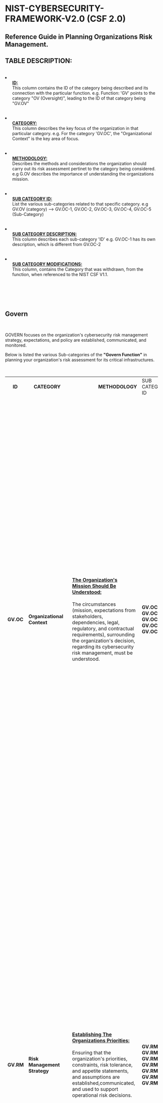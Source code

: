  # NIST-CYBERSECURITY-FRAMEWORK-V2.0 (CSF 2.0)

<h2>Reference Guide in Planning Organizations Risk Management.</h2>

<h2>TABLE DESCRIPTION:</h2>
<br>
 
<li><ul><strong><ins>ID:</ins></strong><br>This column contains the ID of the category being described and its connection with the particular function. e.g. Function:&nbsp;'GV' points to the category "OV (Oversight)", leading to the ID of that category being "GV.OV"</ul></li><br>

<li><ul><strong><ins>CATEGORY:</ins></strong><br>This column describes the key focus of the organization in that particular category. e.g. For the category 'GV.OC', the "Organizational Context"  is the key area of focus.</ul></li><br> 

<li><ul><strong><ins>METHODOLOGY:</ins></strong><br>Describes the methods and considerations the organization should carry out its risk assessment pertinet to the category being considered. e.g G.OV describes the importance of understanding the organizations mission.</ul></li><br>

<li><ul><strong><ins>SUB CATEGORY ID:</ins></strong><br>List the various sub-categories related to that specific category. e.g GV.OV (category) --> GV.OC-1, GV.OC-2, GV.OC-3, GV.OC-4, GV.OC-5 (Sub-Category)</ul></li><br>

<li><ul><strong><ins>SUB CATEGORY DESCRIPTION:</ins></strong><br>This column describes each sub-category 'ID' e.g. GV.OC-1 has its own description, which is different from GV.OC-2</ul></li><br>

<li><ul><strong><ins>SUB CATEGORY MODIFICATIONS:</ins></strong><br>This column, contains the Category that was withdrawn, from the function, when referenced to the NIST CSF V1.1.</ul></li><br>




<br><br>



<h2>Govern</h2>


<br>

GOVERN focuses on the organization's cybersecurity risk management strategy, expectations, and policy are established, communicated, and monitored.<br>

Below is listed the various Sub-categories of the <strong>"Govern Function"</strong> in planning your organization's risk assessment for its critical infrastructures. 


<br>

<table>
<tr>
<td><strong>&nbsp;&nbsp;&nbsp;&nbsp;ID</strong></td><td><strong>&nbsp;&nbsp;&nbsp;&nbsp;CATEGORY</strong></td><td><strong>&nbsp;&nbsp;&nbsp;&nbsp;&nbsp;&nbsp;&nbsp;&nbsp;&nbsp;&nbsp;&nbsp;&nbsp;&nbsp;&nbsp;&nbsp;&nbsp;&nbsp;&nbsp;&nbsp;&nbsp;METHODOLOGY</strong></td><td>SUB CATEGORY ID</td><td><strong>&nbsp;&nbsp;&nbsp;&nbsp;&nbsp;&nbsp;&nbsp;SUB CATEGORY &nbsp;&nbsp;&nbsp;&nbsp;&nbsp;&nbsp;&nbsp;DESCRIPTION</strong></td><td><strong>&nbsp;&nbsp;&nbsp;&nbsp;SUB CATEGORY MODIFICATIONS</strong></td>
</tr>
<tr>
<tr>
<!--<td></td><td>  </td><td>  </td><td> &nbsp;&nbsp;&nbsp;&nbsp;&nbsp;&nbsp;&nbsp;</td><td>&nbsp;&nbsp;&nbsp;&nbsp;&nbsp;&nbsp;&nbsp;EXPLANATION</td></td><td></td>-->
</tr>

   
<!-- Here the GV.OC Begins.-->
<tr>
<td><strong>GV.OC</strong></td><td><strong>Organizational Context</strong></td>

<td><ins><strong>The Organization's Mission Should Be Understood:</strong></ins>
<br><br>
The circumstances (mission, expectations from stakeholders, dependencies, legal, regulatory, and contractual requirements), surrounding the organization's decision, regarding its cybersecurity risk management, must be understood. 
</td>   
<td><strong>GV.OC-1, GV.OC-2, GV.OC-3, GV.OC-4, GV.OC-5 </strong></td>

<td>
  <br><ins><strong>GV.OC-1:</strong></ins><br><br>The organizations mission, should be understood and shared through vision, and mission statements. This should indicate the organization's cybersecurity risk management.</strong><br><br>
 <ins><strong>GV.OC-2:</strong></ins><br><br>The organizations internal and external stakeholders are understood regarding their needs and expectations of its cybersecurity risk management. These expectations includes<strong>(performance and risk expectations of officers,directors, business expectations of patnerships, compliance expectations of regulators, ethics expectations of society etc.)<br><br>
 <ins><strong>GV.OC-3:</strong></ins><br><br>The organizations legal, and contractual requirements regarding its cybersecurity are understood-including its privacy and civil liberties obligations.<br><br>
 <ins><strong>GV.OC-4:</strong></ins><br><br>The critical objectives, capabilities, and services which the external stakeholders depend on, and their expectations from the organization, are properly understood and communicated.<br><br>
 <ins><strong>GV.OC-5:</strong></ins><br><br>The outcomes, capabilities, and services which the organization depends on, are properly understood, and communicated. <br> <br>
 <br>
 </td>

<td><ins><strong>WITHDRAWN</strong></ins><br>(N/A)<br><br>
<ins><strong>NEWLY ADDED</strong></ins><br>(N/A)<br><br>
<ins><strong>MOVED TO</strong></ins><br>(N/A)
</td>
</tr>


<!-- Here the GV.OC Ends.-->





<!-- Here the GV.RM Begins Here.-->
<tr>
<td><strong>GV.RM</strong></td><td><strong>Risk Management Strategy</strong></td>

<td><ins><strong>Establishing The Organizations Priorities:</strong></ins>
<br><br>
Ensuring that the organization's priorities, constraints, risk tolerance, and appetite statements, and assumptions are established,communicated, and used to support operational risk decisions. 
</td>   
<td><strong>GV.RM-1, GV.RM-2, GV.RM-3, GV.RM-4, GV.RM-5, GV.RM-6, GV.RM-7</strong></td>

<td>
 <br><ins><strong>GV.RM-1:</strong></ins><br><br>The organizations risk management objectives, are established and agreed upon by stakeholders of the organization.</strong><br><br>
 <ins><strong>GV.RM-2:</strong></ins><br><br>Risk appetite and risk tolerance are to be established, appropriately communicated, and maintained.</strong><br><br>
 <ins><strong>GV.RM-3:</strong></ins><br><br>The cybersecurity risk management activities and the outcomes are to be included in the enterprise risk management processes.</strong><br><br>
   <ins><strong>GV.RM-4:</strong></ins><br><br>The strategic direction which describes appropriate risk response options is established and communicated.</strong><br><br>
    <ins><strong>GV.RM-5:</strong></ins><br><br>The lines of communications across the organization regarding cybersecurity risk, risk from suppliers, and third party risks, are established.</strong><br><br>
     <ins><strong>GV.RM-6:</strong></ins><br><br>Standardized method (Benchmark) for calculating, documenting, categorizing, and prioritizing risk are established and communicated.</strong><br><br>
      <ins><strong>GV.RM-7:</strong></ins><br><br>Strategic opportunities (i.e, positive risks), are characterized and included in the organizations cybersecurity risk discussions.</strong><br><br>
 <br>
</td>


<td><ins><strong>WITHDRAWN</strong></ins><br>(N/A)<br><br>
<ins><strong>NEWLY ADDED</strong></ins><br>(N/A)<br><br>
<ins><strong>MOVED TO</strong></ins><br>(N/A)
</td>
</tr>


<!-- Here the GV.RM Ends.-->






<!-- Here the GV.RR Begins Here.-->
<tr>
<td><strong>GV.RR</strong></td><td><strong>Roles, Responsibilities, and Authorities</strong></td>

<td><ins><strong>Establishing The Organizations Cybersecurity Roles and Responsibilities:</strong></ins>
<br><br>
The organizations cybersecurity roles, responsbilities, and accountability to promote accountability, performance assessment, and continuous improvement are established and communicated.
</td>   
<td><strong>GV.RR-1, GV.RR-2, GV.RR-3, GV.RR-4</strong></td>

<td>
  <br><ins><strong>GV.RR-1:</strong></ins><br><br>The organization leadership, is responsible and accountable for its cybersecurity risk, and promotes a culture, that is risk aware, ethical, and continuously improving.</strong><br><br>
 <ins><strong>GV.RR-2:</strong></ins><br><br>The Roles, Responsibilities, and Authorities related to the organizations cybersecurity risk management are established, communicated, understood, and enforced.</strong><br><br>
 <ins><strong>GV.RR-3:</strong></ins><br><br>Adequate resources, are allocated in proportion with the organizations cybersecurity risk strategy, roles, responsibilities, and policies.</strong><br><br>
   <ins><strong>GV.RR-4:</strong></ins><br><br>The human resources practises, should also include cybersecurity. <br> <br>
    

<td><ins><strong>WITHDRAWN</strong></ins><br>(N/A)<br><br>
<ins><strong>NEWLY ADDED</strong></ins><br>(N/A)<br><br>
<ins><strong>MOVED TO</strong></ins><br>(N/A)
</td>
</tr>


<!-- Here the GV.RR Ends.-->






<!-- Here the GV.PO Begins Here.-->
<tr>
<td><strong>GV.PO</strong></td><td><strong>Policy</strong></td>

<td><ins><strong>Establishing The Organizations Cybersecurity Policies:</strong></ins>
<br><br>
The organizations cybersecurity policies is established, communicated, and enforced.
</td>   
<td><strong>GV.PO-1, GV.PO-2</strong></td>

<td>
  <br><ins><strong>GV.PO-1:</strong></ins><br><br>Establishing, communicating, and enforcing the policy for managing the organizations cybersecurity risk based on the organizational context, cybersecurity strategy, and priorities.<br><br>
 <ins><strong>GV.PO-2:</strong></ins><br><br>The organization's policy for managing its cybersecurity risk is reviewed, updated, communicated, and enforced to reflect changes in requirements, threats, technology, and organizational mission. <br> <br> 
    

<td><ins><strong>WITHDRAWN</strong></ins><br>(N/A)<br><br>
<ins><strong>NEWLY ADDED</strong></ins><br>(N/A)<br><br>
<ins><strong>MOVED TO</strong></ins><br>(N/A)
</td>
</tr>


<!-- Here the GV.PO Ends.-->











<!-- Here the GV.OV Begins Here.-->
<tr>
<td><strong>GV.OV</strong></td><td><strong>Oversight</strong></td>

<td><ins><strong>Adjusting Risk Management Strategies Using Results:</strong></ins>
<br><br>
The results from the organization wide cybersecurity risk managements events and performance are utilized to inform, improve, and adjust the risk management strategy. 
</td>   
<td><strong>GV.OV-1, GV.OV-2, GV.OV-3</strong></td>

<td>
  <br><ins><strong>GV.OV-1:</strong></ins><br><br>The organizations cybersecurity risk management strategy outcomes are reviewed to inform, and adjust the strategy and direction.<br><br>
 <ins><strong>GV.OV-2:</strong></ins><br><br>The organization's cybersecurity risk management strategy is reviewed and adjusted to ensure the coverage of the organizational requirements and risks.<br><br> 
  <ins><strong>GV.OV-3:</strong></ins><br><br>The organization's cybersecurity risk management performance is evaluated and reviewed for the necessary adjustments.  <br> <br>
    


<td><ins><strong>WITHDRAWN</strong></ins><br>(N/A)<br><br>
<ins><strong>NEWLY ADDED</strong></ins><br>(N/A)<br><br>
<ins><strong>MOVED TO</strong></ins><br>(N/A)
</td>
</tr>


<!-- Here the GV.OV Ends.-->








<!-- Here the GV.SC Begins Here.-->
<tr>
<td><strong>GV.SC</strong></td><td><strong>Cybersecurity Supply Chain Risk Management</strong></td>

<td><ins><strong>Identifying,Establishing, Managing and Monitoring:</strong></ins>
<br><br>
The organization's cyber supply chain risk management processes are identified, established, managed, monitored, and improved by the stakeholders of the organization. 
</td>   
<td><strong>GV.SC-1, GV.SC-2, GV.SC-3,GV.SC-4, GV.SC-5, GV.SC-6, GV.SC-7, GV.SC-8, GV.SC-9, GV.SC-10</strong></td>

<td>
  <br><ins><strong>GV.SC-1:</strong></ins><br><br>The organizations stakeholders are to agree, and establish a cybersecurity supply chain risk management program, strategy, objectives,policies, and processes.<br><br>
 <ins><strong>GV.SC-2:</strong></ins><br><br>The organization's are to establish, communicate, and coordinate internally and externally its cybersecurity roles and responsibilities for suppliers, customers, and partners.<br><br> 
  <ins><strong>GV.SC-3:</strong></ins><br><br>The organization's cybersecurity supply chain risk management is integrated into the cybersecurity and enterprise risk management, risk assessment, and improvement processes.<br><br>
 <ins><strong>GV.SC-4:</strong></ins><br><br>The organizations suppliers are known(identified), and prioritized by criticality.<br><br>
 <ins><strong>GV.SC-5:</strong></ins><br><br>The organization's requirements to address cybersecurity risks in supply chains are established, prioritized, and integrated into contracts and other forms of agreements with both suppliers, and other relevant third parties.<br><br> 
  <ins><strong>GV.SC-6:</strong></ins><br><br>The organization should conduct proper planning and due diligence to reduce risks before entering into a formal relationship with supplier or other third-party.<br><br>
 <ins><strong>GV.SC-7:</strong></ins><br><br>The risk posed by the supplier, their products,services, and risk arising from other third parties, are understood, recorded, prioritized, assessed, responded to, and monitored over the course of the relationship with the organization.<br><br>
 <ins><strong>GV.SC-8:</strong></ins><br><br>The organization must include relevant suppliers, and other third parties in its incident planning, response, and recovery activities.<br><br> 
  <ins><strong>GV.SC-9:</strong></ins><br><br>The organization's supply chain security practises are integrated into cybersecurity and enterprise risk management programs, and their performance are to be monitored throughout the technology product and service life cycle.<br><br>
  <ins><strong>GV.SC-10:</strong></ins><br><br>The organization's cybersecurity supply chain risk management plans, should include provisions for activities that occur after the conclusion of a partnership or service agreement.<br><br> 
    
<td><ins><strong>WITHDRAWN</strong></ins><br>(N/A)<br><br>
<ins><strong>NEWLY ADDED</strong></ins><br>(N/A)<br><br>
<ins><strong>MOVED TO</strong></ins><br>(N/A)
</td>
</tr>


<!-- Here the GV.SC Ends.-->





</table>
